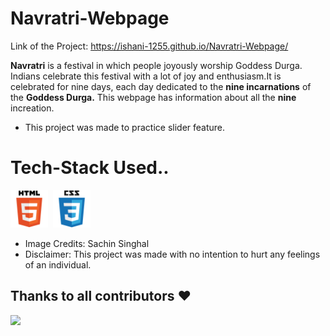 # Navratri-Webpage
Link of the Project: https://ishani-1255.github.io/Navratri-Webpage/

**Navratri** is a festival in which people joyously worship Goddess Durga. Indians celebrate this festival with a lot of joy and enthusiasm.It is celebrated for nine days, each day dedicated to the **nine incarnations** of the **Goddess Durga.**
This webpage has information about all the **nine** increation.

- This project was made to practice slider feature. 

# Tech-Stack Used..
<img src="https://github.com/devicons/devicon/blob/master/icons/html5/html5-original-wordmark.svg" title="HTML" alt="HTML" width="60" height="60"/>&nbsp;
<img src="https://github.com/devicons/devicon/blob/master/icons/css3/css3-original-wordmark.svg" title="css3" alt="css3" width="60" height="60"/>&nbsp;

- Image Credits: Sachin Singhal
- Disclaimer: This project was made with no intention to hurt any feelings of an individual.

## Thanks to all contributors ❤

 <a href = "https://github.com/ishani-1255/Navratri-Webpage/graphs/contributors">
   <img src = "https://contrib.rocks/image?repo=ishani-1255/Navratri-Webpage"/>
 </a>

